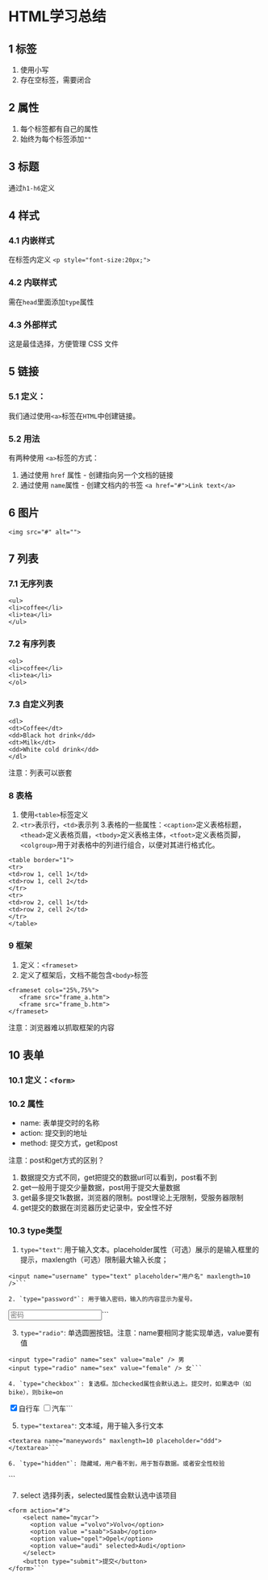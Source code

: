 # HTML学习总结

## 1 标签

1.  使用小写
2.  存在空标签，需要闭合

## 2 属性

1.  每个标签都有自己的属性
2.  始终为每个标签添加`""`

## 3 标题

通过`h1-h6`定义

## 4 样式

### 4.1 内嵌样式

在标签内定义
`<p style="font-size:20px;">`

### 4.2 内联样式

需在`head`里面添加`type`属性

### 4.3 外部样式

这是最佳选择，方便管理 CSS 文件

## 5 链接

### 5.1 定义：

我们通过使用`<a>`标签在`HTML`中创建链接。

### 5.2 用法

有两种使用 `<a>`标签的方式：

1.  通过使用 `href` 属性 - 创建指向另一个文档的链接
2.  通过使用 `name`属性 - 创建文档内的书签
`<a href="#">Link text</a>`

## 6 图片

`<img src="#" alt="">`

## 7 列表

### 7.1 无序列表

```
<ul>
<li>coffee</li>
<li>tea</li>   
</ul> 

```
### 7.2 有序列表

```
<ol>
<li>coffee</li>
<li>tea</li>    
</ol>

```
### 7.3 自定义列表
```
<dl>
<dt>Coffee</dt>
<dd>Black hot drink</dd>
<dt>Milk</dt>
<dd>White cold drink</dd>
</dl>

```
注意：列表可以嵌套

### 8 表格

1. 使用`<table>`标签定义
2. `<tr>`表示行，`<td>`表示列
3.表格的一些属性：`<caption>`定义表格标题，`<thead>`定义表格页眉，`<tbody>`定义表格主体，`<tfoot>`定义表格页脚，`<colgroup>`用于对表格中的列进行组合，以便对其进行格式化。

```
<table border="1">
<tr>
<td>row 1, cell 1</td>
<td>row 1, cell 2</td>
</tr>
<tr>
<td>row 2, cell 1</td>
<td>row 2, cell 2</td>
</tr>
</table>

```
### 9 框架
1. 定义：`<frameset>`
2. 定义了框架后，文档不能包含`<body>`标签
```
<frameset cols="25%,75%">
   <frame src="frame_a.htm">
   <frame src="frame_b.htm">
</frameset>
```
注意：浏览器难以抓取框架的内容

## 10 表单
### 10.1 定义：`<form>`
### 10.2 属性

- name: 表单提交时的名称
- action: 提交到的地址
- method: 提交方式，get和post

注意：post和get方式的区别？ 
1. 数据提交方式不同，get把提交的数据url可以看到，post看不到 
2. get一般用于提交少量数据，post用于提交大量数据 
3. get最多提交1k数据，浏览器的限制。post理论上无限制，受服务器限制 
4. get提交的数据在浏览器历史记录中，安全性不好

### 10.3 type类型
1. `type="text"`: 用于输入文本。placeholder属性（可选）展示的是输入框里的提示，maxlength（可选）限制最大输入长度；
<!-- 要加上name -->
```
<input name="username" type="text" placeholder="用户名" maxlength=10 />```

2. `type="password"`: 用于输入密码，输入的内容显示为星号。
```
<input name="password" type="password" placeholder="密码" />```

3. `type="radio"`: 单选圆圈按钮。注意：name要相同才能实现单选，value要有值
```
<input type="radio" name="sex" value="male" /> 男
<input type="radio" name="sex" value="female" /> 女```

4. `type="checkbox"`: 复选框。加checked属性会默认选上。提交时，如果选中（如bike），则bike=on
```
<input type="checkbox" name="bike"  checked/>自行车
<input type="checkbox" name="car" />汽车```

5. `type="textarea"`: 文本域，用于输入多行文本
```
<textarea name="maneywords" maxlength=10 placeholder="ddd"></textarea>```

6. `type="hidden"`: 隐藏域，用户看不到，用于暂存数据。或者安全性校验
```
<input name="url_delete" type="hidden" value="/delete.php" />
<input name="csrf_token" type="hidden" value="a23dafd23444" />```

7. select
选择列表，selected属性会默认选中该项目
```
<form action="#"> 
    <select name="mycar">
      <option value ="volvo">Volvo</option>
      <option value ="saab">Saab</option>
      <option value="opel">Opel</option>
      <option value="audi" selected>Audi</option>
    </select>
    <button type="submit">提交</button>
</form>```